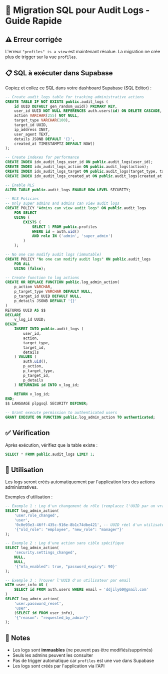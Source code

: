 # 🔧 Migration SQL pour Audit Logs - Guide Rapide

## ⚠️ Erreur corrigée

L'erreur `"profiles" is a view` est maintenant résolue. La migration ne crée plus de trigger sur la vue `profiles`.

## 📋 SQL à exécuter dans Supabase

Copiez et collez ce SQL dans votre dashboard Supabase (SQL Editor) :

```sql
-- Create audit_logs table for tracking administrative actions
CREATE TABLE IF NOT EXISTS public.audit_logs (
    id UUID DEFAULT gen_random_uuid() PRIMARY KEY,
    user_id UUID NOT NULL REFERENCES auth.users(id) ON DELETE CASCADE,
    action VARCHAR(255) NOT NULL,
    target_type VARCHAR(100),
    target_id UUID,
    ip_address INET,
    user_agent TEXT,
    details JSONB DEFAULT '{}',
    created_at TIMESTAMPTZ DEFAULT NOW()
);

-- Create indexes for performance
CREATE INDEX idx_audit_logs_user_id ON public.audit_logs(user_id);
CREATE INDEX idx_audit_logs_action ON public.audit_logs(action);
CREATE INDEX idx_audit_logs_target ON public.audit_logs(target_type, target_id);
CREATE INDEX idx_audit_logs_created_at ON public.audit_logs(created_at DESC);

-- Enable RLS
ALTER TABLE public.audit_logs ENABLE ROW LEVEL SECURITY;

-- RLS Policies
-- Only super admins and admins can view audit logs
CREATE POLICY "Admins can view audit logs" ON public.audit_logs
    FOR SELECT
    USING (
        EXISTS (
            SELECT 1 FROM public.profiles
            WHERE id = auth.uid()
            AND role IN ('admin', 'super_admin')
        )
    );

-- No one can modify audit logs (immutable)
CREATE POLICY "No one can modify audit logs" ON public.audit_logs
    FOR ALL
    USING (false);

-- Create function to log actions
CREATE OR REPLACE FUNCTION public.log_admin_action(
    p_action VARCHAR,
    p_target_type VARCHAR DEFAULT NULL,
    p_target_id UUID DEFAULT NULL,
    p_details JSONB DEFAULT '{}'
)
RETURNS UUID AS $$
DECLARE
    v_log_id UUID;
BEGIN
    INSERT INTO public.audit_logs (
        user_id,
        action,
        target_type,
        target_id,
        details
    ) VALUES (
        auth.uid(),
        p_action,
        p_target_type,
        p_target_id,
        p_details
    ) RETURNING id INTO v_log_id;
    
    RETURN v_log_id;
END;
$$ LANGUAGE plpgsql SECURITY DEFINER;

-- Grant execute permission to authenticated users
GRANT EXECUTE ON FUNCTION public.log_admin_action TO authenticated;
```

## ✅ Vérification

Après exécution, vérifiez que la table existe :

```sql
SELECT * FROM public.audit_logs LIMIT 1;
```

## 🎯 Utilisation

Les logs seront créés automatiquement par l'application lors des actions administratives.

Exemples d'utilisation :

```sql
-- Exemple 1 : Log d'un changement de rôle (remplacez l'UUID par un vrai)
SELECT log_admin_action(
    'user.role_changed', 
    'user', 
    '0c0e93e3-46ff-435c-916e-8b1c74dbe421', -- UUID réel d'un utilisateur
    '{"old_role": "employee", "new_role": "manager"}'
);

-- Exemple 2 : Log d'une action sans cible spécifique
SELECT log_admin_action(
    'security.settings_changed',
    NULL,
    NULL,
    '{"mfa_enabled": true, "password_expiry": 90}'
);

-- Exemple 3 : Trouver l'UUID d'un utilisateur par email
WITH user_info AS (
    SELECT id FROM auth.users WHERE email = 'ddjily60@gmail.com'
)
SELECT log_admin_action(
    'user.password_reset',
    'user',
    (SELECT id FROM user_info),
    '{"reason": "requested_by_admin"}'
);
```

## 📝 Notes

- Les logs sont **immuables** (ne peuvent pas être modifiés/supprimés)
- Seuls les admins peuvent les consulter
- Pas de trigger automatique car `profiles` est une vue dans Supabase
- Les logs sont créés par l'application via l'API